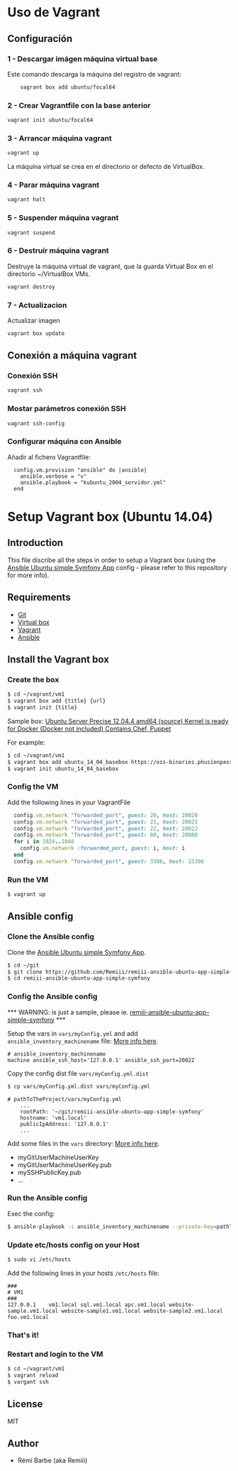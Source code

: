 # Uso de Vagrant

## Configuración


### 1 - Descargar imágen máquina virtual base

Este comando descarga la máquina del registro de vagrant:

```bash
	vagrant box add ubuntu/focal64
```

### 2 - Crear Vagrantfile con la base anterior

```bash
vagrant init ubuntu/focal64
```

### 3 - Arrancar máquina vagrant

```bash
vagrant up
```

La máquina virtual se crea en el directorio or defecto de VirtualBox.

### 4 - Parar máquina vagrant

```bash
vagrant halt
```

### 5 - Suspender máquina vagrant

```bash
vagrant suspend
```

### 6 - Destruir máquina vagrant

Destruye la máquina virtual de vagrant, que la guarda Virtual Box en el directorio ~/VirtualBox VMs.

```bash
vagrant destroy
```

### 7 - Actualizacion

Actualizar imagen

```bash
vagrant box update
```

## Conexión a máquina vagrant

### Conexión SSH

```bash
vagrant ssh
```

### Mostar parámetros conexión SSH

```bash
vagrant ssh-config
```

### Configurar máquina con Ansible

Añadir al fichero Vagrantfile:

```
  config.vm.provision "ansible" do |ansible|
    ansible.verbose = "v"
    ansible.playbook = "kubuntu_2004_servidor.yml"
  end
```

# Setup Vagrant box (Ubuntu 14.04)

## Introduction

This file discribe all the steps in order to setup a Vagrant box (using the [Ansible Ubuntu simple Symfony App](https://github.com/Remiii/remiii-ansible-ubuntu-app-simple-symfony) config - please refer to this repository for more info).

## Requirements

* [Git](http://git-scm.com)
* [Virtual box](https://www.virtualbox.org)
* [Vagrant](http://www.vagrantup.com)
* [Ansible](http://www.ansible.com)

## Install the Vagrant box

### Create the box

```bash
$ cd ~/vagrant/vm1
$ vagrant box add {title} {url}
$ vagrant init {title}
```

Sample box: [Ubuntu Server Precise 12.04.4 amd64 (source) Kernel is ready for Docker (Docker not included) Contains Chef, Puppet](https://oss-binaries.phusionpassenger.com/vagrant/boxes/latest/ubuntu-14.04-amd64-vbox.box)

For example:
```bash
$ cd ~/vagrant/vm1
$ vagrant box add ubuntu_14_04_basebox https://oss-binaries.phusionpassenger.com/vagrant/boxes/latest/ubuntu-14.04-amd64-vbox.box
$ vagrant init ubuntu_14_04_basebox
```

### Config the VM

Add the following lines in your VagrantFile
```ruby
  config.vm.network "forwarded_port", guest: 20, host: 20020
  config.vm.network "forwarded_port", guest: 21, host: 20021
  config.vm.network "forwarded_port", guest: 22, host: 20022
  config.vm.network "forwarded_port", guest: 80, host: 20080
  for i in 1024..1048
    config.vm.network :forwarded_port, guest: i, host: i
  end
  config.vm.network "forwarded_port", guest: 3306, host: 23306
```

### Run the VM

```bash
$ vagrant up
```

## Ansible config


### Clone the Ansible config

Clone the [Ansible Ubuntu simple Symfony App](https://github.com/Remiii/remiii-ansible-ubuntu-app-simple-symfony).

```bash
$ cd ~/git
$ git clone https://github.com/Remiii/remiii-ansible-ubuntu-app-simple-symfony.git
$ cd remiii-ansible-ubuntu-app-simple-symfony
```

### Config the Ansible config

*** WARNING: is just a sample, please ie. [remiii-ansible-ubuntu-app-simple-symfony](https://github.com/Remiii/remiii-ansible-ubuntu-app-simple-symfony/blob/master/README.md#setup) ***

Setup the vars in `vars/myConfig.yml` and add `ansible_inventory_machinename` file: [More info here](https://github.com/Remiii/remiii-ansible-ubuntu-app-simple-symfony/blob/master/README.md#setup).

```
# ansible_inventory_machinename
machine ansible_ssh_host='127.0.0.1' ansible_ssh_port=20022
```

Copy the config dist file `vars/myConfig.yml.dist`
```sh
$ cp vars/myConfig.yml.dist vars/myConfig.yml
```

```
# pathToTheProject/vars/myConfig.yml
    ...
    rootPath: '~/git/remiii-ansible-ubuntu-app-simple-symfony'
    hostname: 'vm1.local'
    publicIpAddress: '127.0.0.1'
    ...
```

Add some files in the `vars` directory: [More info here](https://github.com/Remiii/remiii-ansible-ubuntu-app-simple-symfony/blob/master/README.md#setup).

- myGitUserMachineUserKey
- myGitUserMachineUserKey.pub
- mySSHPublicKey.pub
- ...

### Run the Ansible config

Exec the config:
```bash
$ ansible-playbook -i ansible_inventory_machinename --private-key=pathToYourVagrantPrivateKey -u vagrant ./myConfig.yml
```

### Update etc/hosts config on your Host

```sh
$ sudo vi /etc/hosts
```

Add the following lines in your hosts `/etc/hosts` file:
```
###
# VM1
###
127.0.0.1    vm1.local sql.vm1.local apc.vm1.local website-sample.vm1.local website-sample1.vm1.local website-sample2.vm1.local foo.vm1.local
```

### That's it!

### Restart and login to the VM

```bash
$ cd ~/vagrant/vm1
$ vagrant reload
$ vargant ssh
```

## License

MIT

## Author

* Rémi Barbe (aka Remiii)

 
